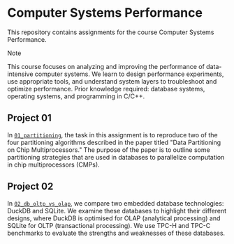 # Computer Systems Performance

This repository contains assignments for the course Computer Systems Performance.

> [!NOTE]  
> This course focuses on analyzing and improving the performance of data-intensive computer systems. We learn to design performance experiments, use appropriate tools, and understand system layers to troubleshoot and optimize performance. Prior knowledge required: database systems, operating systems, and programming in C/C++.

## Project 01

In [`01_partitioning`](./01_partitioning), the task in this assignment is to reproduce two of the four partitioning algorithms described in the paper titled "Data Partitioning on Chip Multiprocessors." The purpose of the paper is to outline some partitioning strategies that are used in databases to parallelize computation in chip multiprocessors (CMPs).

## Project 02

In [`02_db_oltp_vs_olap`](./02_db_oltp_vs_olap), we compare two embedded database technologies: DuckDB and SQLite. We examine these databases to highlight their different designs, where DuckDB is optimised for OLAP (analytical processing) and SQLite for OLTP (transactional processing). We use TPC-H and TPC-C benchmarks to evaluate the strengths and weaknesses of these databases.
